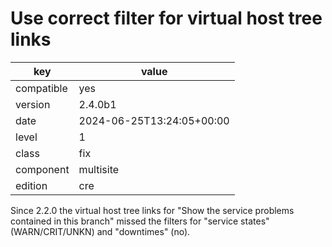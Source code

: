 [//]: # (werk v2)
# Use correct filter for virtual host tree links

key        | value
---------- | ---
compatible | yes
version    | 2.4.0b1
date       | 2024-06-25T13:24:05+00:00
level      | 1
class      | fix
component  | multisite
edition    | cre

Since 2.2.0 the virtual host tree links for "Show the service problems
contained in this branch" missed the filters for "service states"
(WARN/CRIT/UNKN) and "downtimes" (no).